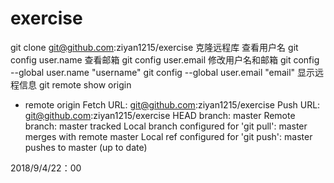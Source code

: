 # exercise
git clone git@github.com:ziyan1215/exercise  克隆远程库
查看用户名
git config user.name 
查看邮箱
git config user.email
修改用户名和邮箱
git config --global user.name "username"
git config --global user.email "email"
显示远程信息
git remote show origin
 * remote origin
  Fetch URL: git@github.com:ziyan1215/exercise
  Push  URL: git@github.com:ziyan1215/exercise
  HEAD branch: master
  Remote branch:
    master tracked
  Local branch configured for 'git pull':
    master merges with remote master
  Local ref configured for 'git push':
    master pushes to master (up to date)

2018/9/4/22：00